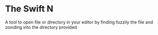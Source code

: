 # The Swift N
A tool to open file or directory in your editor by finding fuzzily the file and zoxiding into the directory provided
